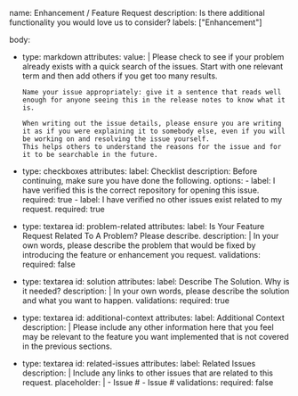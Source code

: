 name: Enhancement / Feature Request
description: Is there additional functionality you would love us to consider?
labels: ["Enhancement"]

body:
  - type: markdown
    attributes:
      value: |
        Please check to see if your problem already exists with a quick search of the issues. Start with one relevant term and then add others if you get too many results.

        Name your issue appropriately: give it a sentence that reads well enough for anyone seeing this in the release notes to know what it is.

        When writing out the issue details, please ensure you are writing it as if you were explaining it to somebody else, even if you will be working on and resolving the issue yourself.
        This helps others to understand the reasons for the issue and for it to be searchable in the future.
  - type: checkboxes
    attributes:
      label: Checklist
      description: Before continuing, make sure you have done the following.
      options:
        - label: I have verified this is the correct repository for opening this issue.
          required: true
        - label: I have verified no other issues exist related to my request.
          required: true
  - type: textarea
    id: problem-related
    attributes:
      label: Is Your Feature Request Related To A Problem? Please describe.
      description: |
        In your own words, please describe the problem that would be fixed by introducing the feature or enhancement you request.
    validations:
      required: false
  - type: textarea
    id: solution
    attributes:
      label: Describe The Solution. Why is it needed?
      description: |
        In your own words, please describe the solution and what you want to happen.
    validations:
      required: true
  - type: textarea
    id: additional-context
    attributes:
      label: Additional Context
      description: |
        Please include any other information here that you feel may be relevant to the feature you want implemented that is not covered in the previous sections.
  - type: textarea
    id: related-issues
    attributes:
      label: Related Issues
      description: |
        Include any links to other issues that are related to this request.
      placeholder: |
        - Issue #
        - Issue #
    validations:
      required: false